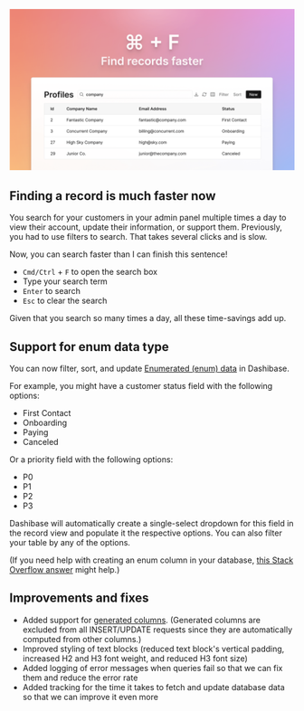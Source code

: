 ![Search](../assets/search.png)

## Finding a record is much faster now

You search for your customers in your admin panel multiple times a day to view their account, update their information, or support them. Previously, you had to use filters to search. That takes several clicks and is slow.

Now, you can search faster than I can finish this sentence! 

- `Cmd/Ctrl` + `F` to open the search box
- Type your search term
- `Enter` to search
- `Esc` to clear the search

Given that you search so many times a day, all these time-savings add up. 

## Support for enum data type

You can now filter, sort, and update [Enumerated (enum) data](https://www.postgresql.org/docs/current/datatype-enum.html) in Dashibase.

For example, you might have a customer status field with the following options:

- First Contact
- Onboarding
- Paying
- Canceled

Or a priority field with the following options:

- P0
- P1
- P2
- P3

Dashibase will automatically create a single-select dropdown for this field in the record view and populate it the respective options. You can also filter your table by any of the options.

(If you need help with creating an enum column in your database, [this Stack Overflow answer](https://stackoverflow.com/questions/72842588/is-there-a-way-to-define-a-postgresql-column-as-an-enum) might help.)

## Improvements and fixes

- Added support for [generated columns](https://www.postgresql.org/docs/current/ddl-generated-columns.html). (Generated columns are excluded from all INSERT/UPDATE requests since they are automatically computed from other columns.)
- Improved styling of text blocks (reduced text block's vertical padding, increased H2 and H3 font weight, and reduced H3 font size)
- Added logging of error messages when queries fail so that we can fix them and reduce the error rate
- Added tracking for the time it takes to fetch and update database data so that we can improve it even more